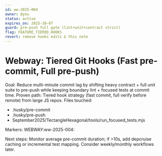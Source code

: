 ```yaml
---
id: ww-2025-004
owner: @you
status: active
expires_on: 2025-10-07
guard: pre-push full gate (lint+unit+contract strict)
flag: FEATURE_TIERED_HOOKS
revert: remove hooks edits & this note
---
```

# Webway: Tiered Git Hooks (Fast pre-commit, Full pre-push)

Goal: Reduce multi-minute commit lag by shifting heavy contract + full unit suite to pre-push while keeping boundary lint + focused tests at commit time.
Proven path: Tiered hook strategy (fast commit, full verify before remote) from large JS repos.
Files touched:

- .husky/pre-commit
- .husky/pre-push
- September2025/TectangleHexagonal/tools/run_focused_tests.mjs

Markers: WEBWAY:ww-2025-004:

Next steps: Monitor average pre-commit duration; if >10s, add depcruise caching or incremental test mapping. Consider weekly/monthly workflows later.
